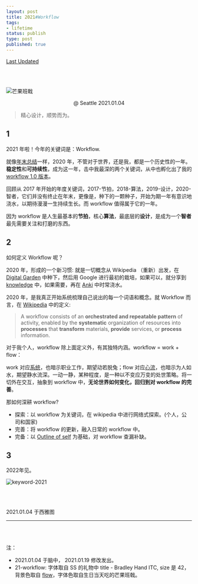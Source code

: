 ```yaml
---
layout: post
title: 2021#Workflow
tags: 
- lifetime
status: publish
type: post
published: true
---
```


[Last Updated](https://github.githistory.xyz/willwang-x/willwang-x.github.io/blob/master/_posts/blogs/2021-01-04-2021-workflow.md)<span style="color: gray">   </span>

<br>
<br>

![芒果班戟](https://i.imgur.com/5K0v0AU.jpg)

<center> @ Seattle 2021.01.04 </center>


> 精心设计，顺势而为。

## 1

2021 年啦！今年的关键词是：Workflow.

就像[年末总结](https://willwang.cc/2020/12/3-fall-and-rise)一样，2020 年，不管对于世界，还是我，都是一个历史性的一年。**稳定性**和**可持续性**，成为这一年，击中我最深的两个关键词，从中也孵化出了我的 [workflow 1.0 版本](https://github.com/willwang-x/workflow)。

回顾从 2017 年开始的年度关键词，2017-节拍，2018-算法，2019-设计，2020-智者，它们并没有终止在年末，更像是，种下的一颗种子，开始为期一年有意识地浇水，以期待漫漫一生持续生长。而 workflow 值得属于它的一年。

因为 workflow 是人生最基本的**节拍**，核心**算法**，最底层的**设计**，是成为一个**智者**最先需要关注和打磨的东西。

## 2


如何定义 Workflow 呢？

2020 年，形成的一个新习惯: 就是一切概念从 Wikipedia （重新）出发，在 [Digital Garden](https://github.com/willwang-x/knowledge/blob/master/digital-garden.md) 中种下，然后用 Google 进行最初的栽培，如果可以，就分享到 [knowledge](https://github.com/willwang-x/knowledge) 中，如果需要，再在 [Anki](https://www.wikiwand.com/en/Anki_(software)) 中时常浇水。

2020 年，是我真正开始系统梳理自己说出的每一个词语和概念。就 Workflow 而言，在 [Wikipedia](https://www.wikiwand.com/en/Workflow) 中的定义: 

> A workflow consists of an **orchestrated and repeatable pattern** of activity, enabled by the **systematic** organization of resources into **processes** that **transform** materials, **provide** services, or **process** information.

对于我个人，workflow 除上面定义外，有其独特内涵。workflow = work + flow：

work 对应[系统](https://www.wikiwand.com/en/Complex_system)，也暗示职业工作，期望动若脱兔；flow 对应[心流](https://www.wikiwand.com/en/Flow_(psychology))，也暗示为人如水，期望静水流深。一动一静，某种程度，是一种以不变应万变的处世策略。将一切外在交互，抽象到 workflow 中，**无论世界如何变化，回归到对 workflow 的完善**。

那如何深耕 workflow?

* 探索：以 workflow 为关键词，在 wikipedia 中进行网络式探索。(个人，公司和国家)
* 完善：将 workflow 的更新，融入日常的 workflow 中。
* 完备：以 [Outline of self](https://www.wikiwand.com/en/Outline_of_self) 为基础，对 workflow 查漏补缺。

## 3

2022年见。

![keyword-2021](https://i.imgur.com/oroOSt4.png)




<br>
<br>
           
2021.01.04 于西雅图 <br>


---

<br>
<br>

注：

* 2021.01.04 于脑中， 2021.01.19 修改发出。
* 21-workflow: 字体取自 SS 的礼物中 title - Bradley Hand ITC, size 是 42，背景色取自 [flow](https://upload.wikimedia.org/wikipedia/commons/thumb/f/f6/Challenge_vs_skill.svg/450px-Challenge_vs_skill.svg.png)，字体色取自生日当天吃的芒果班戟。

